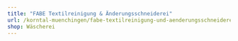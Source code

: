 ```yaml
---
title: "FABE Textilreinigung & Änderungsschneiderei"
url: /korntal-muenchingen/fabe-textilreinigung-und-aenderungsschneiderei/
shop: Wäscherei
---
```

